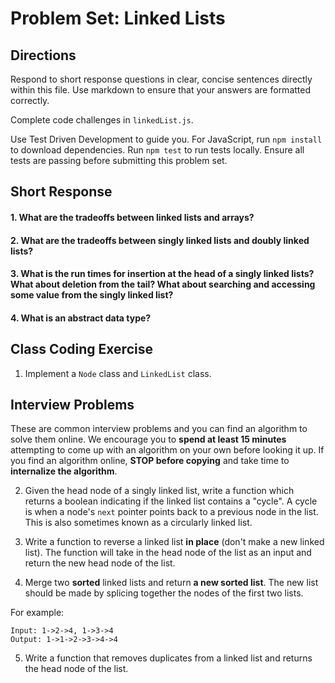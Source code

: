 # Problem Set: Linked Lists

## Directions
Respond to short response questions in clear, concise sentences directly within this file. Use markdown to ensure that your answers are formatted correctly.

Complete code challenges in `linkedList.js`.

Use Test Driven Development to guide you. For JavaScript, run `npm install` to download dependencies. Run `npm test` to run tests locally. Ensure all tests are passing before submitting this problem set.


## Short Response
#### 1. What are the tradeoffs between linked lists and arrays?

#### 2. What are the tradeoffs between singly linked lists and doubly linked lists?

#### 3. What is the run times for insertion at the head of a singly linked lists? What about deletion from the tail? What about searching and accessing some value from the singly linked list?

#### 4. What is an abstract data type?

## Class Coding Exercise
1. Implement a `Node` class and `LinkedList` class. 

## Interview Problems

These are common interview problems and you can find an algorithm to solve them online. We encourage you to **spend at least 15 minutes** attempting to come up with an algorithm on your own before looking it up. If you find an algorithm online, **STOP before copying** and take time to **internalize the algorithm**.

2. Given the head node of a singly linked list, write a function which returns a boolean indicating if the linked list contains a "cycle". A cycle is when a node's `next` pointer points back to a previous node in the list. This is also sometimes known as a circularly linked list.

3. Write a function to reverse a linked list **in place** (don't make a new linked list). The function will take in the head node of the list as an input and return the new head node of the list.

4. Merge two **sorted** linked lists and return **a new sorted list**. The new list should be made by splicing together the nodes of the first two lists. 

  For example:
  ```
  Input: 1->2->4, 1->3->4
  Output: 1->1->2->3->4->4
  ```

5. Write a function that removes duplicates from a linked list and returns the head node of the list.
